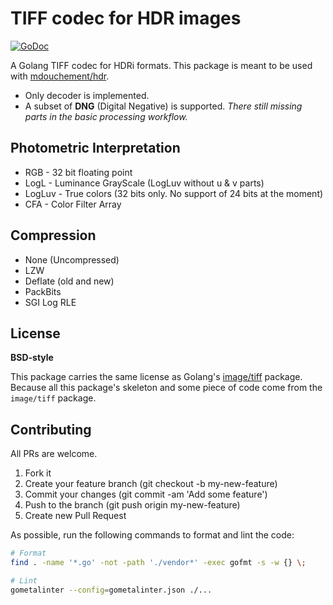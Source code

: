# TIFF codec for HDR images

[![GoDoc](https://img.shields.io/badge/godoc-reference-blue.svg)](https://godoc.org/github.com/mdouchement/tiff)

A Golang TIFF codec for HDRi formats. This package is meant to be used with [mdouchement/hdr](https://github.com/mdouchement/hdr).

- Only decoder is implemented.
- A subset of **DNG** (Digital Negative) is supported. _There still missing parts in the basic processing workflow._

## Photometric Interpretation

- RGB - 32 bit floating point
- LogL - Luminance GrayScale (LogLuv without u & v parts)
- LogLuv - True colors (32 bits only. No support of 24 bits at the moment)
- CFA - Color Filter Array

## Compression

- None (Uncompressed)
- LZW
- Deflate (old and new)
- PackBits
- SGI Log RLE

## License

**BSD-style**

This package carries the same license as Golang's [image/tiff](https://github.com/golang/image/tree/master/tiff) package. Because all this package's skeleton and some piece of code come from the `image/tiff` package.


## Contributing

All PRs are welcome.

1. Fork it
2. Create your feature branch (git checkout -b my-new-feature)
3. Commit your changes (git commit -am 'Add some feature')
5. Push to the branch (git push origin my-new-feature)
6. Create new Pull Request

As possible, run the following commands to format and lint the code:

```sh
# Format
find . -name '*.go' -not -path './vendor*' -exec gofmt -s -w {} \;

# Lint
gometalinter --config=gometalinter.json ./...
```
